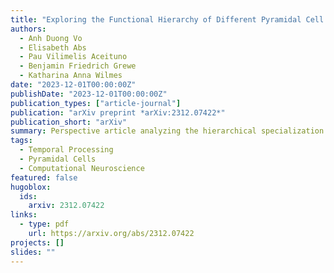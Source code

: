 ```yaml
---
title: "Exploring the Functional Hierarchy of Different Pyramidal Cell Types in Temporal Processing"
authors:
  - Anh Duong Vo
  - Elisabeth Abs
  - Pau Vilimelis Aceituno
  - Benjamin Friedrich Grewe
  - Katharina Anna Wilmes
date: "2023-12-01T00:00:00Z"
publishDate: "2023-12-01T00:00:00Z"
publication_types: ["article-journal"]
publication: "arXiv preprint *arXiv:2312.07422*"
publication_short: "arXiv"
summary: Perspective article analyzing the hierarchical specialization of pyramidal neurons in temporal processing.
tags:
  - Temporal Processing
  - Pyramidal Cells
  - Computational Neuroscience
featured: false
hugoblox:
  ids:
    arxiv: 2312.07422
links:
  - type: pdf
    url: https://arxiv.org/abs/2312.07422
projects: []
slides: ""
---
```

